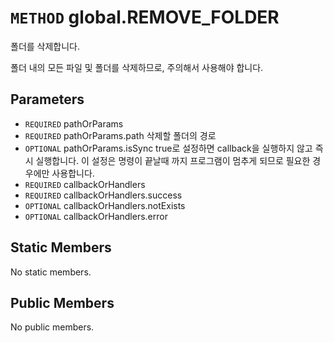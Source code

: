 # `METHOD` global.REMOVE_FOLDER
폴더를 삭제합니다.

폴더 내의 모든 파일 및 폴더를 삭제하므로, 주의해서 사용해야 합니다.

## Parameters
* `REQUIRED` pathOrParams 
* `REQUIRED` pathOrParams.path	삭제할  폴더의 경로
* `OPTIONAL` pathOrParams.isSync	true로  설정하면 callback을 실행하지 않고 즉시 실행합니다. 이 설정은 명령이 끝날때 까지 프로그램이 멈추게 되므로 필요한 경우에만 사용합니다.
* `REQUIRED` callbackOrHandlers 
* `REQUIRED` callbackOrHandlers.success 
* `OPTIONAL` callbackOrHandlers.notExists 
* `OPTIONAL` callbackOrHandlers.error 

## Static Members
No static members.

## Public Members
No public members.
